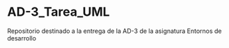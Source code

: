 # AD-3_Tarea_UML
Repositorio destinado a la entrega de la AD-3 de la asignatura Entornos de desarrollo
